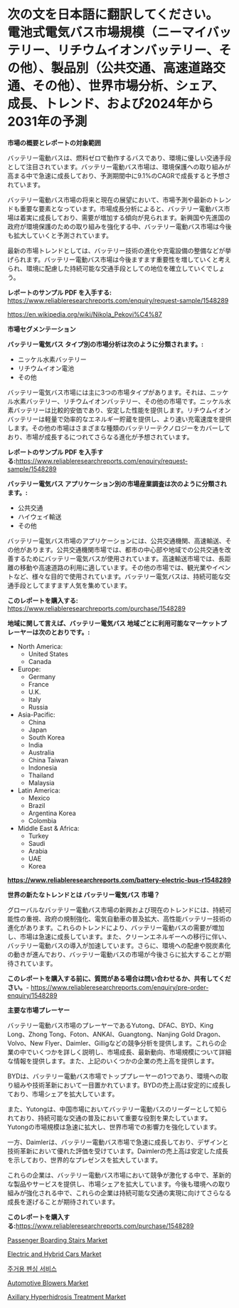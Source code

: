 <p><h1>次の文を日本語に翻訳してください。 電池式電気バス市場規模（ニーマイバッテリー、リチウムイオンバッテリー、その他）、製品別（公共交通、高速道路交通、その他）、世界市場分析、シェア、成長、トレンド、および2024年から2031年の予測</h1></p><p><strong>市場の概要とレポートの対象範囲</strong></p>
<p><p>バッテリー電動バスは、燃料ゼロで動作するバスであり、環境に優しい交通手段として注目されています。バッテリー電動バス市場は、環境保護への取り組みが高まる中で急速に成長しており、予測期間中に9.1%のCAGRで成長すると予想されています。</p><p>バッテリー電動バス市場の将来と現在の展望において、市場予測や最新のトレンドも重要な要素となっています。市場成長分析によると、バッテリー電動バス市場は着実に成長しており、需要が増加する傾向が見られます。新興国や先進国の政府が環境保護のための取り組みを強化する中、バッテリー電動バス市場は今後も拡大していくと予測されています。</p><p>最新の市場トレンドとしては、バッテリー技術の進化や充電設備の整備などが挙げられます。バッテリー電動バス市場は今後ますます重要性を増していくと考えられ、環境に配慮した持続可能な交通手段としての地位を確立していくでしょう。</p></p>
<p><strong>レポートのサンプル PDF を入手する:</strong> <a href="https://www.reliableresearchreports.com/enquiry/request-sample/1548289">https://www.reliableresearchreports.com/enquiry/request-sample/1548289</a></p>
<p><a href="https://en.wikipedia.org/wiki/Nikola_Pekovi%C4%87">https://en.wikipedia.org/wiki/Nikola_Pekovi%C4%87</a></p>
<p><strong>市場セグメンテーション</strong></p>
<p><strong>バッテリー電気バス タイプ別の市場分析は次のように分類されます。:</strong></p>
<p><ul><li>ニッケル水素バッテリー</li><li>リチウムイオン電池</li><li>その他</li></ul></p>
<p><p>バッテリー電気バス市場には主に3つの市場タイプがあります。それは、ニッケル水素バッテリー、リチウムイオンバッテリー、その他の市場です。ニッケル水素バッテリーは比較的安価であり、安定した性能を提供します。リチウムイオンバッテリーは軽量で効率的なエネルギー貯蔵を提供し、より速い充電速度を提供します。その他の市場はさまざまな種類のバッテリーテクノロジーをカバーしており、市場が成長するにつれてさらなる進化が予想されています。</p></p>
<p><strong>レポートのサンプル PDF を入手する:</strong><a href="https://www.reliableresearchreports.com/enquiry/request-sample/1548289">https://www.reliableresearchreports.com/enquiry/request-sample/1548289</a></p>
<p><strong> バッテリー電気バス アプリケーション別の市場産業調査は次のように分類されます。:</strong></p>
<p><ul><li>公共交通</li><li>ハイウェイ輸送</li><li>その他</li></ul></p>
<p><p>バッテリー電気バス市場のアプリケーションには、公共交通機関、高速輸送、その他があります。公共交通機関市場では、都市の中心部や地域での公共交通を改善するためにバッテリー電気バスが使用されています。高速輸送市場では、長距離の移動や高速道路の利用に適しています。その他の市場では、観光業やイベントなど、様々な目的で使用されています。バッテリー電気バスは、持続可能な交通手段としてますます人気を集めています。</p></p>
<p><strong>このレポートを購入する:</strong> <a href="https://www.reliableresearchreports.com/purchase/1548289">https://www.reliableresearchreports.com/purchase/1548289</a></p>
<p><strong>地域に関して言えば、バッテリー電気バス 地域ごとに利用可能なマーケットプレーヤーは次のとおりです。:</strong></p>
<p><ul>
    <li>
        North America:
        <ul>
            <li>United States</li>
            <li>Canada</li>
        </ul>
    </li>
    <li>
        Europe:
        <ul>
            <li>Germany</li>
            <li>France</li>
            <li>U.K.</li>
            <li>Italy</li>
            <li>Russia</li>
        </ul>
    </li>
    <li>
        Asia-Pacific:
        <ul>
            <li>China</li>
            <li>Japan</li>
            <li>South Korea</li>
            <li>India</li>
            <li>Australia</li>
            <li>China Taiwan</li>
            <li>Indonesia</li>
            <li>Thailand</li>
            <li>Malaysia</li>
        </ul>
    </li>
    <li>
        Latin America:
        <ul>
            <li>Mexico</li>
            <li>Brazil</li>
            <li>Argentina Korea</li>
            <li>Colombia</li>
        </ul>
    </li>
    <li>
        Middle East & Africa:
        <ul>
            <li>Turkey</li>
            <li>Saudi</li>
            <li>Arabia</li>
            <li>UAE</li>
            <li>Korea</li>
        </ul>
    </li>
    </ul></p>
<p><strong><a href="https://www.reliableresearchreports.com/battery-electric-bus-r1548289">https://www.reliableresearchreports.com/battery-electric-bus-r1548289</a></strong></p>
<p><strong>世界の新たなトレンドとは バッテリー電気バス 市場？</strong></p>
<p><p>グローバルなバッテリー電動バス市場の新興および現在のトレンドには、持続可能性の重視、政府の規制強化、電気自動車の普及拡大、高性能バッテリー技術の進化があります。これらのトレンドにより、バッテリー電動バスの需要が増加し、市場は急速に成長しています。また、クリーンエネルギーへの移行に伴い、バッテリー電動バスの導入が加速しています。さらに、環境への配慮や脱炭素化の動きが進んでおり、バッテリー電動バスの市場が今後さらに拡大することが期待されています。</p></p>
<p><strong>このレポートを購入する前に、質問がある場合は問い合わせるか、共有してください。</strong>- <a href="https://www.reliableresearchreports.com/enquiry/pre-order-enquiry/1548289">https://www.reliableresearchreports.com/enquiry/pre-order-enquiry/1548289</a></p>
<p><strong>主要な市場プレーヤー</strong></p>
<p><p>バッテリー電動バス市場のプレーヤーであるYutong、DFAC、BYD、King Long、Zhong Tong、Foton、ANKAI、Guangtong、Nanjing Gold Dragon、Volvo、New Flyer、Daimler、Gilligなどの競争分析を提供します。これらの企業の中でいくつかを詳しく説明し、市場成長、最新動向、市場規模について詳細な情報を提供します。また、上記のいくつかの企業の売上高を提供します。</p><p>BYDは、バッテリー電動バス市場でトッププレーヤーの1つであり、環境への取り組みや技術革新において一目置かれています。BYDの売上高は安定的に成長しており、市場シェアを拡大しています。</p><p>また、Yutongは、中国市場においてバッテリー電動バスのリーダーとして知られており、持続可能な交通の普及において重要な役割を果たしています。Yutongの市場規模は急速に拡大し、世界市場での影響力を強化しています。</p><p>一方、Daimlerは、バッテリー電動バス市場で急速に成長しており、デザインと技術革新において優れた評価を受けています。Daimlerの売上高は安定した成長を示しており、世界的なプレゼンスを拡大しています。</p><p>これらの企業は、バッテリー電動バス市場において競争が激化する中で、革新的な製品やサービスを提供し、市場シェアを拡大しています。今後も環境への取り組みが強化される中で、これらの企業は持続可能な交通の実現に向けてさらなる成長を遂げることが期待されています。</p></p>
<p><strong>このレポートを購入する:</strong><a href="https://www.reliableresearchreports.com/purchase/1548289">https://www.reliableresearchreports.com/purchase/1548289</a></p>
<p><p><a href="https://issuu.com/reportprime-2/docs/passenger-boarding-stairs-market-size-2030.pptx">Passenger Boarding Stairs Market</a></p><p><a href="https://medium.com/@diegomoen/global-electric-and-hybrid-cars-market-size-is-expected-to-experience-a-cagr-of-6-5-e5acc4b2c004">Electric and Hybrid Cars Market</a></p><p><a href="https://medium.com/@trevorkruvalis5678/%EC%A3%BC%ED%83%9D%EC%9A%A9-%EC%9A%B8%ED%83%80%EB%A6%AC-%EC%84%9C%EB%B9%84%EC%8A%A4-%EC%8B%9C%EC%9E%A5-%EA%B7%9C%EB%AA%A8-%EC%84%B1%EC%9E%A5-%EC%B6%94%EC%9D%B4-%ED%86%B5%EA%B3%84-%EB%B0%8F-%EC%98%88%EC%B8%A1-2024-2031-31424ba5b00a">주거용 펜싱 서비스</a></p><p><a href="https://medium.com/@diegomoen/deep-dive-into-the-automotive-blowers-market-itstrends-market-segmentation-and-competitive-1c14254fe581">Automotive Blowers Market</a></p><p><a href="https://www.linkedin.com/pulse/axillary-hyperhidrosis-treatment-industry-analysis-report-its-1scse">Axillary Hyperhidrosis Treatment Market</a></p></p>
